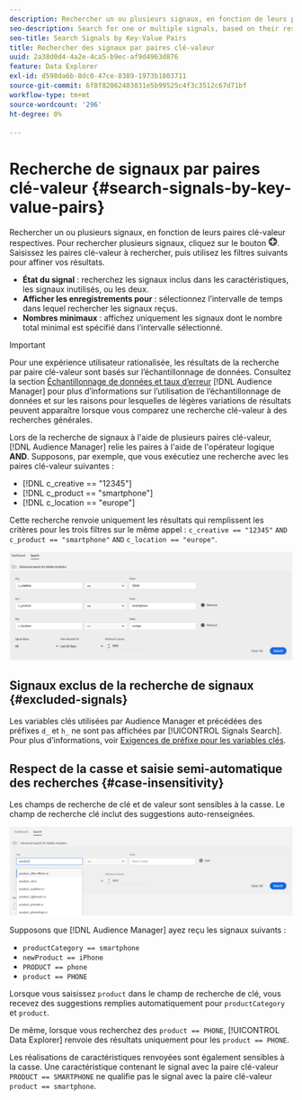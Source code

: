 ```yaml
---
description: Rechercher un ou plusieurs signaux, en fonction de leurs paires clé-valeur respectives.
seo-description: Search for one or multiple signals, based on their respective key-value pairs.
seo-title: Search Signals by Key-Value Pairs
title: Rechercher des signaux par paires clé-valeur
uuid: 2a38d0d4-4a2e-4ca5-b9ec-af9d4963d876
feature: Data Explorer
exl-id: d598da6b-8dc0-47ce-8389-1973b1803711
source-git-commit: 6f8f82062403831e5b99525c4f3c3512c67d71bf
workflow-type: tm+mt
source-wordcount: '296'
ht-degree: 0%

---
```


# Recherche de signaux par paires clé-valeur {#search-signals-by-key-value-pairs}

Rechercher un ou plusieurs signaux, en fonction de leurs paires clé-valeur respectives.
Pour rechercher plusieurs signaux, cliquez sur le bouton ![Ajouter](assets/icon_add.png). Saisissez les paires clé-valeur à rechercher, puis utilisez les filtres suivants pour affiner vos résultats.

* **État du signal** : recherchez les signaux inclus dans les caractéristiques, les signaux inutilisés, ou les deux.
* **Afficher les enregistrements pour** : sélectionnez l’intervalle de temps dans lequel rechercher les signaux reçus.
* **Nombres minimaux** : affichez uniquement les signaux dont le nombre total minimal est spécifié dans l’intervalle sélectionné.

>[!IMPORTANT]
>
>Pour une expérience utilisateur rationalisée, les résultats de la recherche par paire clé-valeur sont basés sur l’échantillonnage de données. Consultez la section [Échantillonnage de données et taux d’erreur](/help/using/reporting/report-sampling.md) [!DNL Audience Manager] pour plus d’informations sur l’utilisation de l’échantillonnage de données et sur les raisons pour lesquelles de légères variations de résultats peuvent apparaître lorsque vous comparez une recherche clé-valeur à des recherches générales.

Lors de la recherche de signaux à l&#39;aide de plusieurs paires clé-valeur, [!DNL Audience Manager] relie les paires à l&#39;aide de l&#39;opérateur logique **AND**. Supposons, par exemple, que vous exécutiez une recherche avec les paires clé-valeur suivantes :

* [!DNL c_creative == "12345"]
* [!DNL c_product == "smartphone"]
* [!DNL c_location == "europe"]

Cette recherche renvoie uniquement les résultats qui remplissent les critères pour les trois filtres sur le même appel : `c_creative == "12345"` `AND` `c_product == "smartphone"` `AND` `c_location == "europe"`.

![](assets/signals-search.png)

## Signaux exclus de la recherche de signaux {#excluded-signals}

Les variables clés utilisées par Audience Manager et précédées des préfixes `d_` et `h_` ne sont pas affichées par [!UICONTROL Signals Search]. Pour plus d’informations, voir [Exigences de préfixe pour les variables clés](../../traits/trait-variable-prefixes.md).

## Respect de la casse et saisie semi-automatique des recherches {#case-insensitivity}

Les champs de recherche de clé et de valeur sont sensibles à la casse. Le champ de recherche clé inclut des suggestions auto-renseignées.

![](assets/signal-search-suggestions.png)

Supposons que [!DNL Audience Manager] ayez reçu les signaux suivants :

* `productCategory == smartphone`
* `newProduct == iPhone`
* `PRODUCT == phone`
* `product == PHONE`

Lorsque vous saisissez `product` dans le champ de recherche de clé, vous recevez des suggestions remplies automatiquement pour `productCategory` et `product`.

De même, lorsque vous recherchez des `product == PHONE`, [!UICONTROL Data Explorer] renvoie des résultats uniquement pour les `product == PHONE`.

Les réalisations de caractéristiques renvoyées sont également sensibles à la casse. Une caractéristique contenant le signal avec la paire clé-valeur `PRODUCT == SMARTPHONE` ne qualifie pas le signal avec la paire clé-valeur `product == smartphone`.
